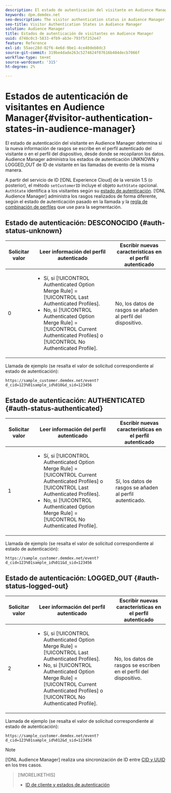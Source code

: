 ```yaml
---
description: El estado de autenticación del visitante en Audience Manager determina si la nueva información de rasgos se escribe en el perfil autenticado del visitante o en el perfil del dispositivo, desde donde se recopilaron los datos. Audience Manager administra los estados de autenticación UNKNOWN y LOGGED_OUT de ID de visitante en las llamadas de evento de la misma manera.
keywords: dpm.demdex.net
seo-description: The visitor authentication status in Audience Manager determines if the new trait information is written to the visitor's authenticated profile or to the device profile, where the data was collected from. Audience Manager handles the visitor ID authentication statuses UNKNOWN and LOGGED_OUT in event calls in the same way.
seo-title: Visitor Authentication States in Audience Manager
solution: Audience Manager
title: Estados de autenticación de visitantes en Audience Manager
uuid: d748c0c3-5833-4fb9-ab3e-793f5f252e47
feature: Reference
exl-id: 55aec28d-02f6-4e6d-9be1-4ce40deb8dc3
source-git-commit: 319be4dade263c5274624f07616b404decb7066f
workflow-type: tm+mt
source-wordcount: '315'
ht-degree: 2%

---
```


# Estados de autenticación de visitantes en Audience Manager{#visitor-authentication-states-in-audience-manager}

El estado de autenticación del visitante en Audience Manager determina si la nueva información de rasgos se escribe en el perfil autenticado del visitante o en el perfil del dispositivo, desde donde se recopilaron los datos. Audience Manager administra los estados de autenticación UNKNOWN y LOGGED_OUT de ID de visitante en las llamadas de evento de la misma manera.

A partir del servicio de ID [!DNL Experience Cloud] de la versión 1.5 (o posterior), el método `setCustomerID` incluye el objeto `AuthState` opcional. `AuthState` identifica a los visitantes según su [estado de autenticación](https://experienceleague.adobe.com/docs/id-service/using/reference/authenticated-state.html). [!DNL Audience Manager] administra los rasgos realizados de forma diferente, según el estado de autenticación pasado en la llamada y la [regla de combinación de perfiles](../features/profile-merge-rules/merge-rules-dashboard.md) que use para la segmentación.

## Estado de autenticación: DESCONOCIDO {#auth-status-unknown}

| Solicitar valor | Leer información del perfil autenticado | Escribir nuevas características en el perfil autenticado |
|---|---|---|
| 0 | <ul><li>Sí, si [!UICONTROL Authenticated Option Merge Rule] = [!UICONTROL Last Authenticated Profiles].</li><li>No, si [!UICONTROL Authenticated Option Merge Rule] = [!UICONTROL Current Authenticated Profiles] o [!UICONTROL No Authenticated Profile].</li></ul> | No, los datos de rasgos se añaden al perfil del dispositivo. |

Llamada de ejemplo (se resalta el valor de solicitud correspondiente al estado de autenticación):

`https://sample_customer.demdex.net/event?d_cid=123%01sample_id%010&d_sid=123456`

## Estado de autenticación: AUTHENTICATED {#auth-status-authenticated}

| Solicitar valor | Leer información del perfil autenticado | Escribir nuevas características en el perfil autenticado |
|---|---|---|
| 1 | <ul><li>Sí, si [!UICONTROL Authenticated Option Merge Rule] = [!UICONTROL Current Authenticated Profiles] o [!UICONTROL Last Authenticated Profiles].</li><li>No, si [!UICONTROL Authenticated Option Merge Rule] = [!UICONTROL No Authenticated Profile].</li></ul> | Sí, los datos de rasgos se añaden al perfil autenticado. |

Llamada de ejemplo (se resalta el valor de solicitud correspondiente al estado de autenticación):

`https://sample_customer.demdex.net/event?d_cid=123%01sample_id%011&d_sid=123456`

## Estado de autenticación: LOGGED_OUT {#auth-status-logged-out}

| Solicitar valor | Leer información del perfil autenticado | Escribir nuevas características en el perfil autenticado |
|---|---|---|
| 2 | <ul><li>Sí, si [!UICONTROL Authenticated Option Merge Rule] = [!UICONTROL Last Authenticated Profiles].</li><li>No, si [!UICONTROL Authenticated Option Merge Rule] = [!UICONTROL Current Authenticated Profiles] o [!UICONTROL No Authenticated Profile].</li></ul> | No, los datos de rasgos se escriben en el perfil del dispositivo. |

Llamada de ejemplo (se resalta el valor de solicitud correspondiente al estado de autenticación):

`https://sample_customer.demdex.net/event?d_cid=123%01sample_id%012&d_sid=123456`

>[!NOTE]
>
>[!DNL Audience Manager] realiza una sincronización de ID entre [CID y UUID](../reference/ids-in-aam.md) en los tres casos.

>[!MORELIKETHIS]
>
>* [ID de cliente y estados de autenticación](https://experienceleague.adobe.com/docs/id-service/using/reference/authenticated-state.html)
